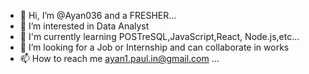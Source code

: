 - 👋 Hi, I’m @Ayan036 and a FRESHER...
- 👀 I’m interested in Data Analyst
- 🌱 I'm currently learning POSTreSQL,JavaScript,React, Node.js,etc...
- 💞️ I’m looking for a Job or Internship and can collaborate in works
- 📫 How to reach me ayan1.paul.in@gmail.com ...

<!---
I have learnt HTML,Css,Python,Sql,DSA.and looking forward in full skilling-up myself.
--->
